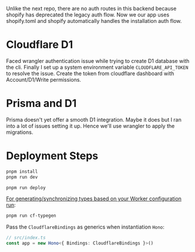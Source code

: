 Unlike the next repo, there are no auth routes in this backend because shopify has deprecated the legacy auth flow.
Now we our app uses shopify.toml and shopify automatically handles the installation auth flow.

# Cloudflare D1
Faced wrangler authentication issue while trying to create D1 database with the cli.
Finally I set up a system environment variable `CLOUDFLARE_API_TOKEN` to resolve the issue.
Create the token from cloudflare dashboard with Account/D1/Write permissions.

# Prisma and D1
Prisma doesn't yet offer a smooth D1 integration. Maybe it does but I ran into a lot of issues setting it up.
Hence we'll use wrangler to apply the migrations.

# Deployment Steps
```txt
pnpm install
pnpm run dev
```

```txt
pnpm run deploy
```

[For generating/synchronizing types based on your Worker configuration run](https://developers.cloudflare.com/workers/wrangler/commands/#types):

```txt
pnpm run cf-typegen
```

Pass the `CloudflareBindings` as generics when instantiation `Hono`:

```ts
// src/index.ts
const app = new Hono<{ Bindings: CloudflareBindings }>()
```
